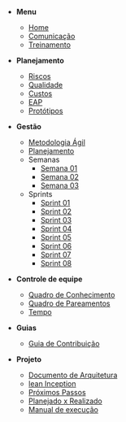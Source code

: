 - **Menu**

  - [Home](pages/home)
  - [Comunicação](pages/comunication)
  - [Treinamento](pages/trainning)

- **Planejamento**

  - [Riscos](pages/planning/risks)
  - [Qualidade](pages/planning/quality)
  - [Custos](pages/planning/costs)
  - [EAP](pages/eap)
  - [Protótipos](pages/prototypes)

- **Gestão**
  - [Metodologia Ágil](pages/documentation/agile_methodology)
  - [Planejamento](pages/planning)
  - Semanas
    - [Semana 01](pages/semanas/semana01.md)
    - [Semana 02](pages/semanas/semana02.md)
    - [Semana 03](pages/semanas/semana03.md)
  - Sprints
    - [Sprint 01](pages/sprints/sprint01.md)
    - [Sprint 02](pages/sprints/sprint02.md)
    - [Sprint 03](pages/sprints/sprint03.md)
    - [Sprint 04](pages/sprints/sprint04.md)
    - [Sprint 05](pages/sprints/sprint05.md)
    - [Sprint 06](pages/sprints/sprint06.md)
    - [Sprint 07](pages/sprints/sprint07.md)
    - [Sprint 08](pages/sprints/sprint08.md)

- **Controle de equipe**

  - [Quadro de Conhecimento](pages/team_control/knowledge_table)
  - [Quadro de Pareamentos](pages/team_control/pair_programming)
  - [Tempo](pages/team_control/time)

- **Guias**

  - [Guia de Contribuição](pages/contributing/contributing)

- **Projeto**

  - [Documento de Arquitetura](pages/documentation/architecture)
  - [lean Inception](pages/documentation/leaninception)
  - [Próximos Passos](pages/documentation/nextsteps)
  - [Planejado x Realizado](pages/documentation/plainVsExecute)
  - [Manual de execução](pages/documentation/manual)

